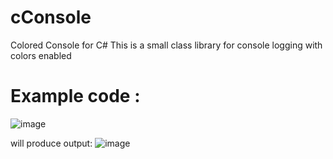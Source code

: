 # cConsole
Colored Console for C#
This is a small class library for console logging with colors enabled

# Example code :
![image](https://user-images.githubusercontent.com/27096288/148604013-71cd39bf-4889-4c5c-b522-1bd96cea071d.png)

will produce output:
![image](https://user-images.githubusercontent.com/27096288/148604072-75fc1d17-2bff-4f36-80a6-9ea0f576fa20.png)
